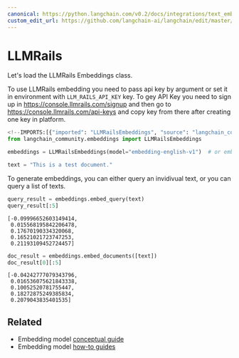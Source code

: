 ```yaml
---
canonical: https://python.langchain.com/v0.2/docs/integrations/text_embedding/llm_rails/
custom_edit_url: https://github.com/langchain-ai/langchain/edit/master/docs/docs/integrations/text_embedding/llm_rails.ipynb
---
```


# LLMRails

Let's load the LLMRails Embeddings class.

To use LLMRails embedding you need to pass api key by argument or set it in environment with `LLM_RAILS_API_KEY` key.
To gey API Key you need to sign up in https://console.llmrails.com/signup and then go to https://console.llmrails.com/api-keys and copy key from there after creating one key in platform.

```python
<!--IMPORTS:[{"imported": "LLMRailsEmbeddings", "source": "langchain_community.embeddings", "docs": "https://api.python.langchain.com/en/latest/embeddings/langchain_community.embeddings.llm_rails.LLMRailsEmbeddings.html", "title": "LLMRails"}]-->
from langchain_community.embeddings import LLMRailsEmbeddings
```

```python
embeddings = LLMRailsEmbeddings(model="embedding-english-v1")  # or embedding-multi-v1
```

```python
text = "This is a test document."
```

To generate embeddings, you can either query an invidivual text, or you can query a list of texts.

```python
query_result = embeddings.embed_query(text)
query_result[:5]
```

```output
[-0.09996652603149414,
 0.015568195842206478,
 0.17670190334320068,
 0.16521021723747253,
 0.21193109452724457]
```

```python
doc_result = embeddings.embed_documents([text])
doc_result[0][:5]
```

```output
[-0.04242777079343796,
 0.016536075621843338,
 0.10052520781755447,
 0.18272875249385834,
 0.2079043835401535]
```

## Related

- Embedding model [conceptual guide](/docs/concepts/#embedding-models)
- Embedding model [how-to guides](/docs/how_to/#embedding-models)